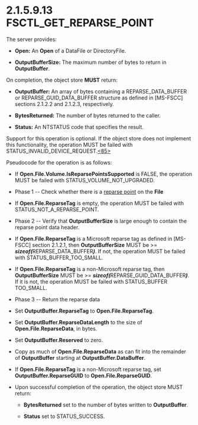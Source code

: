 <html dir="LTR" xmlns:mshelp="http://msdn.microsoft.com/mshelp" xmlns:ddue="http://ddue.schemas.microsoft.com/authoring/2003/5" xmlns:xlink="http://www.w3.org/1999/xlink" xmlns:tool="http://www.microsoft.com/tooltip">
    <head>
        <meta http-equiv="Content-Type" content="text/html; CHARSET=utf-8"></meta>
        <meta name="save" content="history"></meta>
        <title>2.1.5.9.13 FSCTL_GET_REPARSE_POINT</title>
        <xml>
            <mshelp:toctitle title="2.1.5.9.13 FSCTL_GET_REPARSE_POINT"></mshelp:toctitle>
            <mshelp:rltitle title="[MS-FSA]: FSCTL_GET_REPARSE_POINT"></mshelp:rltitle>
            <mshelp:keyword index="A" term="a4942f57-dfa2-4852-a971-db1b8ad37150"></mshelp:keyword>
            <mshelp:attr name="DCSext.ContentType" value="open specification"></mshelp:attr>
            <mshelp:attr name="AssetID" value="a4942f57-dfa2-4852-a971-db1b8ad37150"></mshelp:attr>
            <mshelp:attr name="TopicType" value="kbRef"></mshelp:attr>
            <mshelp:attr name="DCSext.Title" value="[MS-FSA]: FSCTL_GET_REPARSE_POINT" />
        </xml>
    </head>
    <body>
        <div id="header">
            <h1 class="heading">2.1.5.9.13 FSCTL_GET_REPARSE_POINT</h1>
        </div>
        <div id="mainSection">
            <div id="mainBody">
                <div id="allHistory" class="saveHistory"></div>
                <div id="sectionSection0" class="section" name="collapseableSection">
                    

<p>The server provides:</p>

<ul><li><p><span><span> 
</span></span><b>Open:</b> An <b>Open</b> of a DataFile or DirectoryFile.</p>

</li><li><p><span><span> 
</span></span><b>OutputBufferSize:</b> The maximum number of bytes to return in
<b>OutputBuffer</b>.</p>

</li></ul><p>On completion, the object store <b>MUST</b> return:</p>

<ul><li><p><span><span> 
</span></span><b>OutputBuffer:</b> An array of bytes containing a
REPARSE_DATA_BUFFER or REPARSE_GUID_DATA_BUFFER structure as defined in <mshelp:link keywords="efbfe127-73ad-4140-9967-ec6500e66d5e" tabindex="0">[MS-FSCC]</mshelp:link>
sections <mshelp:link keywords="c3a420cb-8a72-4adf-87e8-eee95379d78f" tabindex="0">2.1.2.2</mshelp:link>
and <mshelp:link keywords="a4d08374-0e92-43e2-8f88-88b94112f070" tabindex="0">2.1.2.3</mshelp:link>,
respectively.</p>

</li><li><p><span><span> 
</span></span><b>BytesReturned:</b> The number of bytes returned to the caller.</p>

</li><li><p><span><span> 
</span></span><b>Status:</b> An NTSTATUS code that specifies the result.</p>

</li></ul><p>Support for this operation is optional. If the object store
does not implement this functionality, the operation MUST be failed with
STATUS_INVALID_DEVICE_REQUEST.<a id="Appendix_A_Target_85"></a><a href="4e3695bd-7574-4f24-a223-b4679c065b63.html#Appendix_A_85" aria-label="Product behavior note 85">&lt;85&gt;</a></p>

<p>Pseudocode for the operation is as follows:</p>

<ul><li><p><span><span> 
</span></span>If <b>Open.File.Volume.IsReparsePointsSupported</b> is FALSE, the
operation MUST be failed with STATUS_VOLUME_NOT_UPGRADED.</p>

</li><li><p><span><span> 
</span></span>Phase 1 -- Check whether there is a <a href="682f0f59-385c-4351-b81a-3b234f53db03.html#gt_4fed0b53-5fc8-4818-886f-93d87f3035e1">reparse point</a> on the <b>File</b></p>

</li><li><p><span><span> 
</span></span>If <b>Open.File.ReparseTag</b> is empty, the operation MUST be
failed with STATUS_NOT_A_REPARSE_POINT.</p>

</li><li><p><span><span> 
</span></span>Phase 2 -- Verify that <b>OutputBufferSize</b> is large enough to
contain the reparse point data header.</p>

</li><li><p><span><span> 
</span></span>If <b>Open.File.ReparseTag</b> is a Microsoft reparse tag as
defined in [MS-FSCC] section <mshelp:link keywords="c8e77b37-3909-4fe6-a4ea-2b9d423b1ee4" tabindex="0">2.1.2.1</mshelp:link>,
then <b>OutputBufferSize</b> MUST be &gt;= <b><i>sizeof(</i></b>REPARSE_DATA_BUFFER<b><i>)</i></b>.
If not, the operation MUST be failed with STATUS_BUFFER_TOO_SMALL.</p>

</li><li><p><span><span> 
</span></span>If <b>Open.File.ReparseTag</b> is a non-Microsoft reparse tag,
then <b>OutputBufferSize</b> MUST be &gt;= <b><i>sizeof(</i></b>REPARSE_GUID_DATA_BUFFER<b><i>)</i></b>.
If it is not, the operation MUST be failed with STATUS_BUFFER TOO_SMALL.</p>

</li><li><p><span><span> 
</span></span>Phase 3 -- Return the reparse data</p>

</li><li><p><span><span> 
</span></span>Set <b>OutputBuffer.ReparseTag</b> to <b>Open.File.ReparseTag</b>.</p>

</li><li><p><span><span> 
</span></span>Set <b>OutputBuffer.ReparseDataLength</b> to the size of <b>Open.File.ReparseData</b>,
in bytes.</p>

</li><li><p><span><span> 
</span></span>Set <b>OutputBuffer.Reserved</b> to zero.</p>

</li><li><p><span><span> 
</span></span>Copy as much of <b>Open.File.ReparseData</b> as can fit into the
remainder of <b>OutputBuffer</b> starting at <b>OutputBuffer.DataBuffer</b>.</p>

</li><li><p><span><span> 
</span></span>If <b>Open.File.ReparseTag</b> is a non-Microsoft reparse tag,
set <b>OutputBuffer.ReparseGUID</b> to <b>Open.File.ReparseGUID</b>.</p>

</li><li><p><span><span> 
</span></span>Upon successful completion of the operation, the object store
MUST return:</p>

<ul><li><p><span><span>  </span></span><b>BytesReturned</b>
set to the number of bytes written to <b>OutputBuffer</b>.</p>

</li><li><p><span><span>  </span></span><b>Status</b>
set to STATUS_SUCCESS.</p>

</li></ul></li></ul>
                </div>
            </div>
        </div>
    </body>
</html>